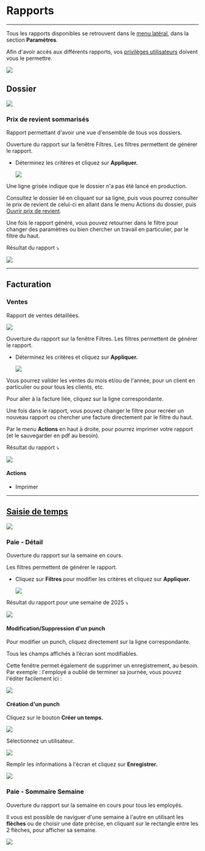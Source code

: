 # Rapports

* * *

  
Tous les rapports disponibles se retrouvent dans le [menu latéral](../03-Fonctionnalités%20générales/05-menus.md#menu-latéral), dans la section **Paramètres**.

  

Afin d'avoir accès aux différents rapports, vos [privilèges utilisateurs](../09-Paramètres/02-utilisateurs.md#accès--privilèges-aux-modules) doivent vous le permettre.

![](../../static/img/Rapport_01.png)  

## Dossier

![](../../static/img/Rapport_02.png)

  

### Prix de revient sommarisés

  

Rapport permettant d'avoir une vue d'ensemble de tous vos dossiers.

Ouverture du rapport sur la fenêtre Filtres. Les filtres permettent de générer le rapport.

*   Déterminez les critères et cliquez sur **Appliquer.**
    
    ![](../../static/img/Rapport_03.png)
    


Une ligne grisée indique que le dossier n'a pas été lancé en production.

Consultez le dossier lié en cliquant sur sa ligne, puis vous pourrez consulter le prix de revient de celui-ci en allant dans le menu Actions du dossier, puis [Ouvrir prix de revient](../07-Production/01-dossiers.md#prix-de-revient).

Une fois le rapport généré, vous pouvez retourner dans le filtre pour changer des paramètres ou bien chercher un travail en particulier, par le filtre du haut.  


Résultat du rapport ⤵️

![](../../static/img/Rapport_04.png)


  
* * *

## Facturation


  

### Ventes

  

Rapport de ventes détaillées.

![](../../static/img/Rapport_05.png)

Ouverture du rapport sur la fenêtre Filtres. Les filtres permettent de générer le rapport.

*   Déterminez les critères et cliquez sur **Appliquer.**
    
    ![](../../static/img/Rapport_06.png)

Vous pourrez valider les ventes du mois et/ou de l'année, pour un client en particulier ou pour tous les clients, etc.

Pour aller à la facture liée, cliquez sur la ligne correspondante.

Une fois dans le rapport, vous pouvez changer le filtre pour recréer un nouveau rapport ou chercher une facture directement par le filtre du haut.

Par le menu **Actions** en haut à droite, pour pourrez imprimer votre rapport (et le sauvegarder en pdf au besoin). 

Résultat du rapport ⤵️

![](../../static/img/Rapport_07.png)

  

#### Actions

*   Imprimer

  

* * *

  

## [Saisie de temps](../07-Production/04-saisietemps.md)

![](../../static/img/Rapport_08.png)

  

### Paie - Détail

Ouverture du rapport sur la semaine en cours.

Les filtres permettent de générer le rapport.

*   Cliquez sur **Filtres** pour modifier les critères et cliquez sur **Appliquer.**
    
    ![](../../static/img/Rapport_09.png)
    

  

Résultat du rapport pour une semaine de 2025 ⤵️

![](../../static/img/Rapports_Paie_05.png)


  
  #### Modification/Suppression d'un punch

  

Pour modifier un punch, cliquez directement sur la ligne correspondante.

Tous les champs affichés à l’écran sont modifiables.

Cette fenêtre permet également de supprimer un enregistrement, au besoin.
Par exemple : l'employé a oublié de terminer sa journée, vous pouvez l'éditer facilement ici : 

![](../../static/img/Rapports_Paie_01.png)

  

#### Création d'un punch

Cliquez sur le bouton **Créer un temps.**

![](../../static/img/Rapports_Paie_02.png)

  

Sélectionnez un utilisateur.

![](../../static/img/Rapports_Paie_03.png)

  

Remplir les informations à l'écran et cliquez sur **Enregistrer.**

![](../../static/img/Rapports_Paie_04.png)

  

### Paie - Sommaire Semaine

  

Ouverture du rapport sur la semaine en cours pour tous les employés.

Il vous est possible de naviguer d'une semaine à l'autre en utilisant les **flèches** ou de choisir une date précise, en cliquant sur le rectangle entre les 2 flèches, pour afficher sa semaine.

![](../../static/img/Rapports_Paie_06.gif)